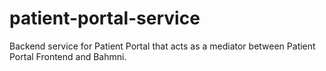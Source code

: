 # patient-portal-service
Backend service for Patient Portal that acts as a mediator between Patient Portal Frontend and Bahmni.
